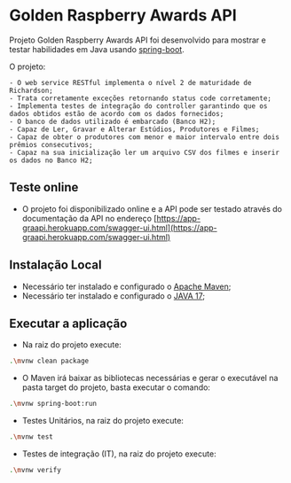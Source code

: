 # Golden Raspberry Awards API
Projeto Golden Raspberry Awards API foi desenvolvido para mostrar e testar habilidades em Java usando [spring-boot](https://spring.io/projects/spring-boot).

O projeto:

    - O web service RESTful implementa o nível 2 de maturidade de Richardson;
    - Trata corretamente exceções retornando status code corretamente;
    - Implementa testes de integração do controller garantindo que os dados obtidos estão de acordo com os dados fornecidos;
    - O banco de dados utilizado é embarcado (Banco H2);
    - Capaz de Ler, Gravar e Alterar Estúdios, Produtores e Filmes;
    - Capaz de obter o produtores com menor e maior intervalo entre dois prêmios consecutivos; 
    - Capaz na sua inicialização ler um arquivo CSV dos filmes e inserir os dados no Banco H2;

## Teste online

- O projeto foi disponibilizado online e a API pode ser testado através do documentação da API no endereço [https://app-graapi.herokuapp.com/swagger-ui.html](https://app-graapi.herokuapp.com/swagger-ui.html)

## Instalação Local

- Necessário ter instalado e configurado o [Apache Maven](https://maven.apache.org/);
- Necessário ter instalado e configurado o [JAVA 17](https://www.oracle.com/java/technologies/javase/jdk17-archive-downloads.html);

## Executar a aplicação

- Na raiz do projeto execute:
```bash
.\mvnw clean package
```
- O Maven irá baixar as bibliotecas necessárias e gerar o executável na pasta target do projeto, basta executar o comando:
```bash
.\mvnw spring-boot:run
```

- Testes Unitários, na raiz do projeto execute:
```bash
.\mvnw test
```

- Testes de integração (IT), na raiz do projeto execute:
```bash
.\mvnw verify  
```
